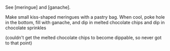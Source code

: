 See [meringue] and [ganache].

Make small kiss-shaped meringues with a pastry bag. When cool, poke hole in the bottom, fill with ganache, and dip in melted chocolate chips and dip in chocolate sprinkles

(couldn't get the melted chocolate chips to become dippable, so never got to that point) 